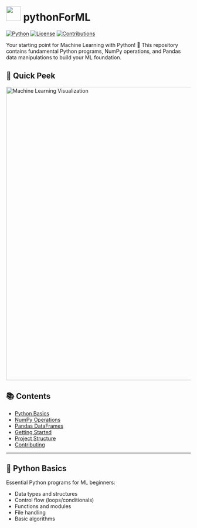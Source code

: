 # <img src="https://media.giphy.com/media/26tn33aiTi1jkl6H6/giphy.gif" width="40"> pythonForML

[![Python](https://img.shields.io/badge/Python-3.8%2B-blue.svg)](https://www.python.org/)
[![License](https://img.shields.io/badge/License-MIT-green.svg)](LICENSE)
[![Contributions](https://img.shields.io/badge/Contributions-Welcome-orange.svg)](CONTRIBUTING.md)

Your starting point for Machine Learning with Python! 🚀 This repository contains fundamental Python programs, NumPy operations, and Pandas data manipulations to build your ML foundation.

## 🌟 Quick Peek
<img src="https://media.giphy.com/media/xT5LMHxhOfscxPfIfm/giphy.gif" width="800" alt="Machine Learning Visualization">

## 📚 Contents
- [Python Basics](#python-basics)
- [NumPy Operations](#numpy-operations)
- [Pandas DataFrames](#pandas-dataframes)
- [Getting Started](#getting-started)
- [Project Structure](#project-structure)
- [Contributing](#contributing)

---

## 🐍 Python Basics
Essential Python programs for ML beginners:
- Data types and structures
- Control flow (loops/conditionals)
- Functions and modules
- File handling
- Basic algorithms
